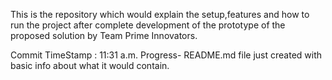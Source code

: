 This is the repository which would explain the setup,features and how to run the project after complete development of the prototype of the proposed solution by Team Prime Innovators. 

Commit TimeStamp : 11:31 a.m. Progress- README.md file just created with basic info about what it would contain.
